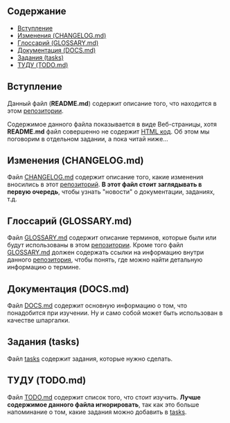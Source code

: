 ## Содержание

* [Вступление](#Вступление)
* [Изменения (CHANGELOG.md)](#Изменения-changelogmd)
* [Глоссарий (GLOSSARY.md)](#Глоссарий-glossarymd)
* [Документация (DOCS.md)](#Документация-docsmd)
* [Задания (tasks)](#Задания-tasksmd)
* [ТУДУ (TODO.md)](#ТУДУ-todomd)

## Вступление

Данный файл (**README.md**) содержит описание того, что находится в этом [репозитории](GLOSSARY.md#Репозиторий).

Содержимое данного файла показывается в виде Веб-страницы, хотя **README.md** файл совершенно не содержит [HTML код](GLOSSARY.md#html-код). Об этом мы поговорим в отдельном задании, а пока читай ниже...

## Изменения (CHANGELOG.md)

Файл [CHANGELOG.md](CHANGELOG.md) содержит описание того, какие изменения вносились в этот [репозиторий](GLOSSARY.md#Репозиторий). **В этот файл ст*о*ит заглядывать в первую очередь**, чтобы узнать "новости" о документации, заданиях, т.д.

## Глоссарий (GLOSSARY.md)

Файл [GLOSSARY.md](GLOSSARY.md) содержит описание терминов, которые были или будут использованы в этом [репозитории](GLOSSARY.md#Репозиторий). Кроме того файл [GLOSSARY.md](GLOSSARY.md) должен содержать ссылки на информацию внутри данного [репозитория](GLOSSARY.md#Репозиторий), чтобы понять, где можно найти детальную информацию о термине.

## Документация (DOCS.md)

Файл [DOCS.md](DOCS.md) содержит основную информацию о том, что понадобится при изучении. Ну и само собой может быть использован в качестве шпаргалки.

## Задания (tasks)

Файл [tasks](tasks/README.md) содержит задания, которые нужно сделать.

## ТУДУ (TODO.md)

Файл [TODO.md](TODO.md) содержит список того, что ст*о*ит изучить. **Лучше содержимое данного файла игнорировать**, так как это больше напоминание о том, какие задания можно добавить в [tasks](tasks/README.md).
